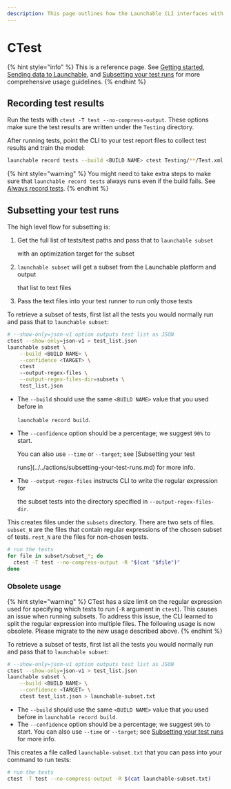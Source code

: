 ```yaml
---
description: This page outlines how the Launchable CLI interfaces with CTest.
---
```


# CTest

{% hint style="info" %}
This is a reference page. See [Getting started](../../getting-started.md), [Sending data to Launchable](../../sending-data-to-launchable/), and [Subsetting your test runs](../../features/predictive-test-selection/subsetting-your-test-runs.md) for more comprehensive usage guidelines.
{% endhint %}

## Recording test results

Run the tests with `ctest -T test --no-compress-output`. These options make sure the test results are written under the `Testing` directory.

After running tests, point the CLI to your test report files to collect test results and train the model:

```bash
launchable record tests --build <BUILD NAME> ctest Testing/**/Test.xml
```

{% hint style="warning" %}
You might need to take extra steps to make sure that `launchable record tests` always runs even if the build fails. See [Always record tests](../../sending-data-to-launchable/ensuring-record-tests-always-runs.md).
{% endhint %}

## Subsetting your test runs

The high level flow for subsetting is:

1.  Get the full list of tests/test paths and pass that to `launchable subset`

    with an optimization target for the subset
2.  `launchable subset` will get a subset from the Launchable platform and output

    that list to text files
3. Pass the text files into your test runner to run only those tests

To retrieve a subset of tests, first list all the tests you would normally run and pass that to `launchable subset`:

```bash
# --show-only=json-v1 option outputs test list as JSON
ctest --show-only=json-v1 > test_list.json
launchable subset \
    --build <BUILD NAME> \
    --confidence <TARGET> \
    ctest
    --output-regex-files \
    --output-regex-files-dir=subsets \
    test_list.json
```

*   The `--build` should use the same `<BUILD NAME>` value that you used before in

    `launchable record build`.
*   The `--confidence` option should be a percentage; we suggest `90%` to start.

    You can also use `--time` or `--target`; see \[Subsetting your test

    runs]\(../../actions/subsetting-your-test-runs.md) for more info.
*   The `--output-regex-files` instructs CLI to write the regular expression for

    the subset tests into the directory specified in `--output-regex-files-dir`.

This creates files under the `subsets` directory. There are two sets of files. `subset_N` are the files that contain regular expressions of the chosen subset of tests. `rest_N` are the files for non-chosen tests.

```bash
# run the tests
for file in subset/subset_*; do
  ctest -T test --no-compress-output -R "$(cat "$file")"
done
```

### Obsolete usage

{% hint style="warning" %}
CTest has a size limit on the regular expression used for specifying which tests to run (`-R` argument in `ctest`). This causes an issue when running subsets. To address this issue, the CLI learned to split the regular expression into multiple files. The following usage is now obsolete. Please migrate to the new usage described above.
{% endhint %}

To retrieve a subset of tests, first list all the tests you would normally run and pass that to `launchable subset`:

```bash
# --show-only=json-v1 option outputs test list as JSON
ctest --show-only=json-v1 > test_list.json
launchable subset \
    --build <BUILD NAME> \
    --confidence <TARGET> \
    ctest test_list.json > launchable-subset.txt
```

* The `--build` should use the same `<BUILD NAME>` value that you used before in `launchable record build`.
* The `--confidence` option should be a percentage; we suggest `90%` to start. You can also use `--time` or `--target`; see [Subsetting your test runs](../../features/predictive-test-selection/subsetting-your-test-runs.md) for more info.

This creates a file called `launchable-subset.txt` that you can pass into your command to run tests:

```bash
# run the tests
ctest -T test --no-compress-output -R $(cat launchable-subset.txt)
```
